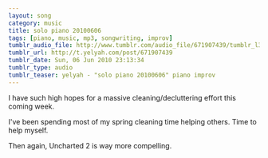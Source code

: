 ```yaml
---
layout: song
category: music
title: solo piano 20100606
tags: [piano, music, mp3, songwriting, improv]
tumblr_audio_file: http://www.tumblr.com/audio_file/671907439/tumblr_l3mmemFrIZ1qzo4ep
tumblr_url: http://t.yelyah.com/post/671907439
tumblr_date: Sun, 06 Jun 2010 23:13:34
tumblr_type: audio
tumblr_teaser: yelyah - "solo piano 20100606" piano improv
---
```

I have such high hopes for a massive cleaning/decluttering effort this coming week.

I've been spending most of my spring cleaning time helping others. Time to help myself.

Then again, Uncharted 2 is way more compelling.
